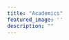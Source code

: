 ```yaml
---
title: "Academics"
featured_image: ''
description: ""
---
```

<style>
  .card-container {
    display: flex;
    justify-content: center;
    align-items: center;
    height: 80vh;
    background-color: #f4f4f4;
  }

  .card {
    position: relative;
    width: 300px;
    height: 400px;
    overflow: hidden;
    border-radius: 15px;
    box-shadow: 0 10px 20px rgba(0, 0, 0, 0.2);
    cursor: pointer;
  }

  .card img {
    width: 100%;
    height: 100%;
    object-fit: cover;
    transition: filter 0.4s ease;
  }

  .card:hover img {
    filter: blur(3px);
  }

  .overlay-text {
    position: absolute;
    top: 0;
    left: -100%;
    width: 100%;
    height: 100%;
    background-color: rgba(0, 0, 0, 0.5);
    color: #fff;
    display: flex;
    justify-content: center;
    align-items: center;
    font-size: 1.5rem;
    font-weight: bold;
    transition: left 0.4s ease;
  }

  .card:hover .overlay-text {
    left: 0;
  }

<div class="card-container">
  <div class="card">
    <img src="https://storage.googleapis.com/stateless-mountainmedianews-co/sites/19/2024/08/1-BMS-FBLA-team.jpg" alt="Card Image">
    <div class="overlay-text">In this club, students participate in hands-on events, as well as learn business and leadership skills.</div>
  </div>
    </div>  

<p style="color:blue;">ASL Club (American Sign Language)</p>
</div>

<div style="display: flex; align-items: center;">
  <img src="https://t3.ftcdn.net/jpg/02/96/60/70/360_F_296607002_qXcuGBZXQdD5z7NY4ofXNlskMUNItNYZ.jpg" alt="Description" style="width: 150px; margin-right: 10px;">
  <p>In ASL club, students learn about the importance of sign language, and how to use it.</p>
</div>

<p style="color:blue;">Literary Magazine Club</p>
</div>

<div style="display: flex; align-items: center;">
  <img src="https://www.shutterstock.com/image-photo/closeup-magazines-arranged-on-bookshelf-260nw-1341869699.jpg" alt="Description" style="width: 150px; margin-right: 10px;">
  <p>If you like writing, this is the place to go! With many different styles, such as poems and artwork, you can find fun and joy in writing, and possibly improve your English grade.</p>
</div>

<p style="color:blue;">FFA (Future Farmers of America)</p>
</div>

<div style="display: flex; align-items: center;">
  <img src="https://images.seeklogo.com/logo-png/40/2/national-ffa-organization-logo-png_seeklogo-401847.png" alt="Description" style="width: 150px; margin-right: 10px;">
  <p>FFA encourages students to improve leadership skills, while also teaching them about agriculture and such.</p>
</div>

<p style="color:blue;">FCCLA (Family, Career and Community Leaders of America)</p>
</div>

<div style="display: flex; align-items: center;">
  <img src="https://encrypted-tbn0.gstatic.com/images?q=tbn:ANd9GcSnk9nyMp-BV3PsYz9DP_CHF6N8DT3uoKH5ow&s" alt="Description" style="width: 150px; margin-right: 10px;">
  <p>FCCLA helps students develop community and leadership skills, while also doing fun food-related activities.</p>
</div>

<p style="color:blue;">Robotics Club</p>
</div>

<div style="display: flex; align-items: center;">
  <img src="https://www.robotc.net/images/download-vex.jpg" alt="Description" style="width: 150px; margin-right: 10px;">
  <p>Robotics club allows students to play around with robots, while also being able to do other STEM activities, such as the First Tech Challenge.</p>
</div>

<p style="color:blue;">Club de Français (French club)</p>
</div>

<div style="display: flex; align-items: center;">
  <img src="https://freerangestock.com/sample/130433/eiffel-tower.jpg" alt="Description" style="width: 150px; margin-right: 10px;">
  <p>In French club, students can explore the wonders of France, while participating in many fun activities.</p>
</div>

<p style="color:blue;">TSA (Technology Student Association)</p>
</div>

<div style="display: flex; align-items: center;">
  <img src="https://upload.wikimedia.org/wikipedia/en/thumb/9/96/Technology_Student_Association_Emblem.svg/1200px-Technology_Student_Association_Emblem.svg.png" alt="Description" style="width: 150px; margin-right: 10px;">
  <p>In TSA, students learn about leadership, friendship, and community service, while also having access to 3D printers and CNC routers.</p>
</div>

<p style="color:blue;">History Club</p>
</div>

<div style="display: flex; align-items: center;">
  <img src="https://www.worldhistory.org/uploads/images/6798.jpg" alt="Description" style="width: 150px; margin-right: 10px;">
  <p>In history club, students get a chance to learn about the wonders of the world, and also can participate in the 2025 Virginia History Day Contest.</p>
</div>

<p style="color:blue;">Mathcounts</p>
</div>

<div style="display: flex; align-items: center;">
  <img src="https://images.squarespace-cdn.com/content/v1/63d40fe2cbd65e16cb8098b6/e5434385-f0d5-420d-bab0-653a932ab3c0/mathcounts" alt="Description" style="width: 150px; margin-right: 10px;">
  <p>In Mathcounts, students learn about many different parts of math, and get to participate in fun math contests.</p>
</div>

<p style="color:blue;">Science Olympiad</p>
</div>

<div style="display: flex; align-items: center;">
  <img src="https://encrypted-tbn0.gstatic.com/images?q=tbn:ANd9GcSXHYVZzvyuXS353QOYjXCaos2wIcJ-MskXxg&s" alt="Description" style="width: 150px; margin-right: 10px;">
  <p>A place to compete in science contests; from potions to lasers, different contests present different challenges to take on.</p>
</div>